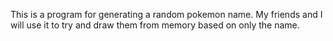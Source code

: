This is a program for generating a random pokemon name. My friends and I will use it to try and draw them from memory based on only the name.